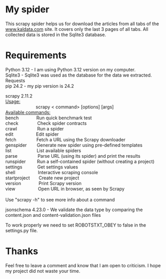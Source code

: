 # My spider
 This scrapy spider helps us for download the articles from all tabs of the www.kaldata.com
 site. It covers only the last 3 pages of all tabs. All collected data is stored
 in the Sqlite3 database.

# Requirements
 Python 3.12 - I am using Python 3.12 version on my computer.<br />
 Sqlite3 - Sqlite3 was used as the database for the data we extracted.<br />
 Requests<br />
 pip 24.2 - my pip version is 24.2<br />
 
 scrapy 2.11.2 <br />
<ins>Usage:</ins><br />
 &nbsp; &nbsp; &nbsp; &nbsp; &nbsp; &nbsp; &nbsp; &nbsp; &nbsp; &nbsp;  &nbsp; &nbsp; scrapy < command> [options] [args]<br />
<ins>Available commands:</ins><br />
 bench&nbsp; &nbsp; &nbsp; &nbsp; &nbsp; &nbsp; &nbsp; Run quick benchmark test<br />
 check&nbsp; &nbsp; &nbsp; &nbsp; &nbsp; &nbsp; &nbsp; &nbsp;Check spider contracts<br />
 crawl&nbsp; &nbsp; &nbsp; &nbsp; &nbsp; &nbsp; &nbsp; &nbsp; Run a spider<br />
 edit&nbsp; &nbsp; &nbsp; &nbsp; &nbsp; &nbsp; &nbsp; &nbsp; &nbsp; Edit spider<br />
 fetch&nbsp; &nbsp; &nbsp; &nbsp; &nbsp; &nbsp; &nbsp; &nbsp; Fetch a URL using the Scrapy downloader<br />
 genspider&nbsp; &nbsp; &nbsp; &nbsp; Generate new spider using pre-defined templates<br />
 list&nbsp; &nbsp; &nbsp; &nbsp; &nbsp; &nbsp; &nbsp; &nbsp; &nbsp; &nbsp; List available spiders<br />
 parse&nbsp; &nbsp; &nbsp; &nbsp; &nbsp; &nbsp; &nbsp; &nbsp; Parse URL (using its spider) and print the results<br />
 runspider&nbsp; &nbsp; &nbsp; &nbsp; &nbsp;Run a self-contained spider (without creating a project)<br />
 settings&nbsp; &nbsp; &nbsp; &nbsp; &nbsp; &nbsp; Get settings values<br />
 shell&nbsp; &nbsp; &nbsp; &nbsp; &nbsp; &nbsp; &nbsp; &nbsp; &nbsp; Interactive scraping console<br />
 startproject&nbsp; &nbsp; &nbsp; &nbsp;Create new project<br />
 version&nbsp; &nbsp; &nbsp; &nbsp; &nbsp; &nbsp; &nbsp; Print Scrapy version<br />
 view&nbsp; &nbsp; &nbsp; &nbsp; &nbsp; &nbsp; &nbsp; &nbsp; &nbsp; Open URL in browser, as seen by Scrapy<br />
<br />
 Use "scrapy <command> -h" to see more info about a command

 jsonschema 4.23.0 - We validate the data type by comparing the content.json and content-validation.json files<br />

 To work properly we need to set ROBOTSTXT_OBEY to false in the settings.py file.

# Thanks
 Feel free to leave a comment and know that I am open to criticism. I hope my project did not waste your time.
